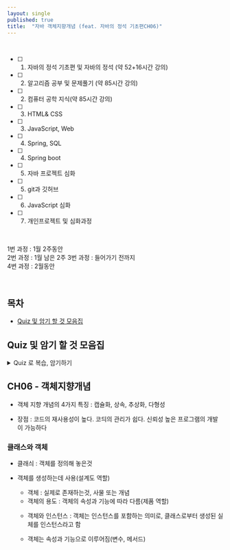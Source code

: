 ```yaml
---
layout: single
published: true
title:  "자바 객체지향개념 (feat. 자바의 정석 기초편CH06)"
---
```





<br>


- [ ] 1. 자바의 정석 기초편 및 자바의 정석 (약 52+16시간 강의)
- [ ] 2. 알고리즘 공부 및 문제풀기 (약 85시간 강의)
- [ ] 2. 컴퓨터 공학 지식(약 85시간 강의)
- [ ] 3. HTML& CSS
- [ ] 3. JavaScript, Web
- [ ] 4. Spring, SQL
- [ ] 4. Spring boot
- [ ] 5. 자바 프로젝트 심화
- [ ] 5. git과 깃허브
- [ ] 6. JavaScript 심화
- [ ] 7. 개인프로젝트 및 심화과정

<br>


1번 과정 : 1월 2주동안  
2번 과정 :  1월 남은 2주 
3번 과정 :  들어가기 전까지  
4번 과정 : 2월동안


<br>



## 목차

- [Quiz 및 암기 할 것 모음집](#quiz-및-암기-할-것-모음집)




## Quiz 및 암기 할 것 모음집


<details>
  <summary>
    Quiz 로 복습, 암기하기
  </summary>
<div markdown="1">

  <br>


1.

  
  <br>



<details>
  <summary>
    답안지
  </summary>

<div markdown="1">
  <br>
  
1. 



</div>
</details>


</div>
</details>

## CH06 - 객체지향개념

 * 객체 지향 개념의 4가지 특징
   : 캡슐화, 상속, 추상화, 다형성

 * 장점
   : 코드의 재사용성이 높다. 코듸의 관리가 쉽다. 신뢰성 높은 프로그램의 개발이 가능하다


### 클래스와 객체

 * 클래싀
   : 객체를 정의해 놓은것

 - 객체를 생성하는데 사용(설계도 역할)

   * 객체
     : 실제로 존재하는것, 사물 또는 개념

    - 객체의 용도 : 객체의 속성과 기능에 따라 다름(제품 역할)
  
   * 객체와 인스턴스
     : 객체는 인스턴스를 포함하는 의미로, 클래스로부터 생성된 실체를 인스턴스라고 함

   * 객체는 속성과 기능으로 이루어짐(변수, 메서드)
  























































   
